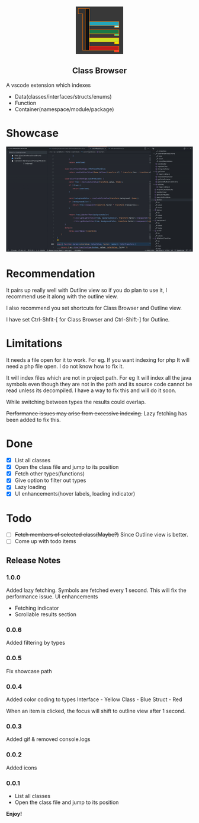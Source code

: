 <p align="center">
  <img src="media/icon.png" />
</p>

<h2 align="center">
Class Browser
</h2>

A vscode extension which indexes 
- Data(classes/interfaces/structs/enums)
- Function
- Container(namespace/module/package)

# Showcase

![Alt Text](./media/showcase.gif)

# Recommendation
It pairs up really well with Outline view so if you do plan to use it, I recommend use it along with the outline view.

I also recommend you set shortcuts for Class Browser and Outline view.

I have set Ctrl-Shfit-[ for Class Browser and Ctrl-Shift-] for Outline.

# Limitations
It needs a file open for it to work. For eg. If you want indexing for php It will need a php file open. I do not know how to fix it.

It will index files which are not in project path. For eg It will index all the java symbols even though they are not in the path and its source code cannot be read unless its decompiled. I have a way to fix this and will do it soon.

While switching between types the results could overlap.

~~Performance issues may arise from excessive indexing.~~ Lazy fetching has been added to fix this. 

# Done
- [x] List all classes
- [x] Open the class file and jump to its position
- [x] Fetch other types(functions)
- [x] Give option to filter out types
- [x] Lazy loading
- [x] UI enhancements(hover labels, loading indicator)

# Todo
- [ ] ~~Fetch members of selected class(Maybe?)~~ Since Outline view is better.
- [ ] Come up with todo items

## Release Notes
### 1.0.0
Added lazy fetching. Symbols are fetched every 1 second. This will fix the performance issue.
UI enhancements 
- Fetching indicator
- Scrollable results section

### 0.0.6
Added filtering by types

### 0.0.5
Fix showcase path

### 0.0.4
Added color coding to types
Interface - Yellow
Class - Blue
Struct - Red

When an item is clicked, the focus will shift to outline view after 1 second.

### 0.0.3
Added gif & removed console.logs

### 0.0.2
Added icons

### 0.0.1
- List all classes
- Open the class file and jump to its position

**Enjoy!**
